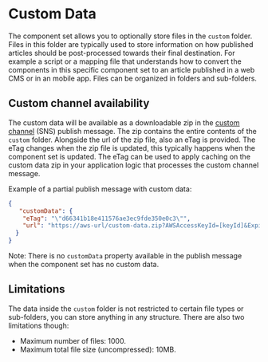 # Custom Data

The component set allows you to optionally store files in the `custom` folder. Files in this folder are typically used to store information on how published articles should be post-processed towards their final destination. For example a script or a mapping file that understands how to convert the components in this specific component set to an article published in a web CMS or in an mobile app. Files can be organized in folders and sub-folders.

## Custom channel availability

The custom data will be available as a downloadable zip in the [custom channel](https://helpcenter.woodwing.com/hc/en-us/articles/360040134192--Configuring-Studio-for-publishing-to-a-custom-Publish-Channel) (SNS) publish message. The zip contains the entire contents of the `custom` folder. Alongside the url of the zip file, also an eTag is provided. The eTag changes when the zip file is updated, this typically happens when the component set is updated. The eTag can be used to apply caching on the custom data zip in your application logic that processes the custom channel message.

Example of a partial publish message with custom data:

```json
{
   "customData": {
    "eTag": "\"d66341b18e411576ae3ec9fde350e0c3\"",
    "url": "https://aws-url/custom-data.zip?AWSAccessKeyId=[keyId]&Expires=[timestamp]&Signature=[signature]"
  }
}
```

Note: There is no `customData` property available in the publish message when the component set has no custom data.

## Limitations

The data inside the `custom` folder is not restricted to certain file types or sub-folders, you can store anything in any structure. There are also two limitations though: 
* Maximum number of files: 1000.
* Maximum total file size (uncompressed): 10MB.

